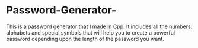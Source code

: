 # Password-Generator-
This is a password generator that I made in Cpp. It includes all the numbers, alphabets and special symbols that will help you to create a powerful password depending upon the length of the password you want.
